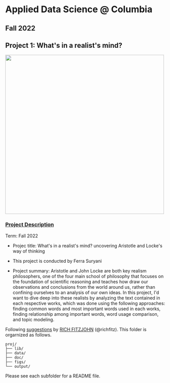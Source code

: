 # Applied Data Science @ Columbia
## Fall 2022
## Project 1: What's in a realist's mind?

<img src="https://www.theemotionmachine.com/wp-content/uploads/Screen-Shot-2013-04-14-at-9.38.04-AM.png" width="500">



### [Project Description](doc/)

Term: Fall 2022

+ Projec title: What's in a realist's mind? uncovering Aristotle and Locke's way of thinking
+ This project is conducted by Ferra Suryani

+ Project summary: Aristotle and John Locke are both key realism philosophers, one of the four main school of philosophy that focuses on the foundation of scientific reasoning and teaches how draw our observations and conclusions from the world around us, rather than confining ourselves to an analysis of our own ideas. In this project, I'd want to dive deep into these realists by analyzing the text contained in each respective works, which was done using the following approaches: finding common words and most important words used in each works, finding relationship among important words, word usage comparison, and topic modeling.


Following [suggestions](http://nicercode.github.io/blog/2013-04-05-projects/) by [RICH FITZJOHN](http://nicercode.github.io/about/#Team) (@richfitz). This folder is orgarnized as follows.

```
proj/
├── lib/
├── data/
├── doc/
├── figs/
└── output/
```

Please see each subfolder for a README file.
